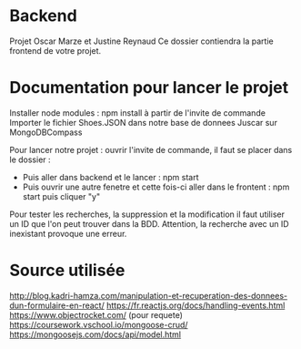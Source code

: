 # Backend

Projet Oscar Marze et Justine Reynaud
Ce dossier contiendra la partie frontend de votre projet.

# Documentation pour lancer le projet

Installer node modules : npm install à partir de l'invite de commande
Importer le fichier Shoes.JSON dans notre base de donnees Juscar sur MongoDBCompass

Pour lancer notre projet : ouvrir l'invite de commande, il faut se placer dans le dossier :
- Puis aller dans backend et le lancer : npm start
- Puis ouvrir une autre fenetre et cette fois-ci aller dans le frontent : npm start puis cliquer "y"

Pour tester les recherches, la suppression et la modification il faut utiliser un ID que l'on peut trouver dans la BDD. Attention, la recherche avec un ID inexistant provoque une erreur.

# Source utilisée
http://blog.kadri-hamza.com/manipulation-et-recuperation-des-donnees-dun-formulaire-en-react/
https://fr.reactjs.org/docs/handling-events.html
https://www.objectrocket.com/ (pour requete)
https://coursework.vschool.io/mongoose-crud/
https://mongoosejs.com/docs/api/model.html